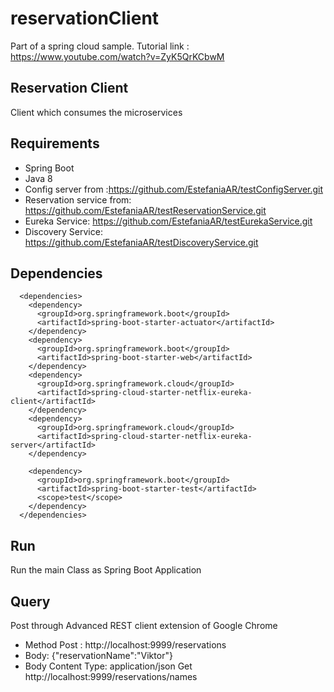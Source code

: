 # reservationClient
Part of a spring cloud sample. Tutorial link : https://www.youtube.com/watch?v=ZyK5QrKCbwM

## Reservation Client 
Client which consumes the microservices 

## Requirements 
- Spring Boot
- Java 8
- Config server from :https://github.com/EstefaniaAR/testConfigServer.git
- Reservation service from: https://github.com/EstefaniaAR/testReservationService.git
- Eureka Service: https://github.com/EstefaniaAR/testEurekaService.git
- Discovery Service: https://github.com/EstefaniaAR/testDiscoveryService.git

## Dependencies
      <dependencies>
        <dependency>
          <groupId>org.springframework.boot</groupId>
          <artifactId>spring-boot-starter-actuator</artifactId>
        </dependency>
        <dependency>
          <groupId>org.springframework.boot</groupId>
          <artifactId>spring-boot-starter-web</artifactId>
        </dependency>
        <dependency>
          <groupId>org.springframework.cloud</groupId>
          <artifactId>spring-cloud-starter-netflix-eureka-client</artifactId>
        </dependency>
        <dependency>
          <groupId>org.springframework.cloud</groupId>
          <artifactId>spring-cloud-starter-netflix-eureka-server</artifactId>
        </dependency>

        <dependency>
          <groupId>org.springframework.boot</groupId>
          <artifactId>spring-boot-starter-test</artifactId>
          <scope>test</scope>
        </dependency>
      </dependencies>
      
   ## Run 
   Run the main Class as Spring Boot Application
   
   ## Query
   Post through Advanced REST client extension of Google Chrome
   - Method Post : http://localhost:9999/reservations
   - Body: {"reservationName":"Viktor"}
   - Body Content Type: application/json
   Get 
   http://localhost:9999/reservations/names
